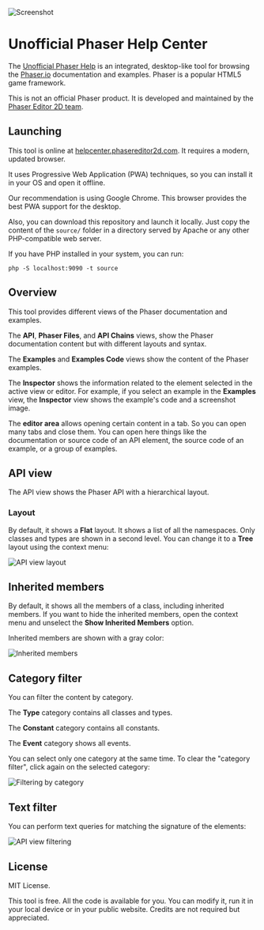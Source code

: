 ![Screenshot](source/app/screenshot.png)

# Unofficial Phaser Help Center

The [Unofficial Phaser Help](https://helpcenter.phasereditor2d.com) is an integrated, desktop-like tool for browsing the [Phaser.io](https://phaser.io) documentation and examples. Phaser is a popular HTML5 game framework.

This is not an official Phaser product. It is developed and maintained by the [Phaser Editor 2D team](https://phasereditor2d.com).

## Launching

This tool is online at [helpcenter.phasereditor2d.com](https://phasereditor2d.com). It requires a modern, updated browser. 

It uses Progressive Web Application (PWA) techniques, so you can install it in your OS and open it offline.

Our recommendation is using Google Chrome. This browser provides the best PWA support for the desktop.

Also, you can download this repository and launch it locally. Just copy the content of the `source/` folder in a directory served by Apache or any other PHP-compatible web server.

If you have PHP installed in your system, you can run:

```
php -S localhost:9090 -t source
```

## Overview

This tool provides different views of the Phaser documentation and examples.

The **API**, **Phaser Files**, and **API Chains** views, show the Phaser documentation content but with different layouts and syntax.

The **Examples** and **Examples Code** views show the content of the Phaser examples.

The **Inspector** shows the information related to the element selected in the active view or editor. For example, if you select an example in the **Examples** view, the **Inspector** view shows the example's code and a screenshot image.

The **editor area** allows opening certain content in a tab. So you can open many tabs and close them. You can open here things like the documentation or source code of an API element, the source code of an example, or a group of examples.

## API view

The API view shows the Phaser API with a hierarchical layout. 

### Layout

By default, it shows a **Flat** layout. It shows a list of all the namespaces. Only classes and types are shown in a second level. You can change it to a **Tree** layout using the context menu:

![API view layout](github/api-view-layout.png)

## Inherited members

By default, it shows all the members of a class, including inherited members. If you want to hide the inherited members, open the context menu and unselect the **Show Inherited Members** option.

Inherited members are shown with a gray color:

![Inherited members](github/api-view-inherited-members.png)

## Category filter

You can filter the content by category.

The **Type** category contains all classes and types.

The **Constant** category contains all constants.

The **Event** category shows all events.

You can select only one category at the same time. To clear the "category filter", click again on the selected category:

![Filtering by category](github/api-view-category-filtering.png)

## Text filter

You can perform text queries for matching the signature of the elements:

![API view filtering](github/api-view-filtering.png)


## License

MIT License.

This tool is free. All the code is available for you. You can modify it, run it in your local device or in your public website. Credits are not required but appreciated.



